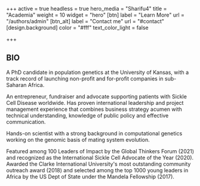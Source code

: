 +++
active = true
headless = true
hero_media = "Sharifu4"
title = "Academia"
weight = 10
widget = "hero"
[btn]
label = "Learn More"
url = "/authors/admin"
[btn_alt]
label = "Contact me"
url = "#contact"
[design.background]
color = "#fff"
text_color_light = false

+++
## BIO

A PhD candidate in population genetics at the University of Kansas, with a track record of launching non-profit and for-profit companies in sub-Saharan Africa.

An entrepreneur, fundraiser and advocate supporting patients with Sickle Cell Disease worldwide. Has proven international leadership and project management experience that combines business strategy acumen with technical understanding, knowledge of public policy and effective communication.

Hands-on scientist with a strong background in computational genetics working on the genomic basis of mating system evolution.

Featured among 100 Leaders of Impact by the Global Thinkers Forum (2021) and recognized as the International Sickle Cell Advocate of the Year (2020). Awarded the Clarke International University's most outstanding community outreach award (2018) and selected among the top 1000 young leaders in Africa by the US Dept of State under the Mandela Fellowship (2017).